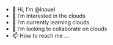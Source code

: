 - 👋 Hi, I’m @lnouel
- 👀 I’m interested in the clouds
- 🌱 I’m currently learning clouds
- 💞️ I’m looking to collaborate on clouds
- 📫 How to reach me ...

<!---
lnouel/lnouel is a ✨ special ✨ repository because its `README.md` (this file) appears on your GitHub profile.
You can click the Preview link to take a look at your changes.
--->
